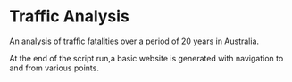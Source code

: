 # Traffic Analysis

An analysis of traffic fatalities over a period of 20 years in Australia.

At the end of the script run,a basic website is generated with navigation to and from various points.